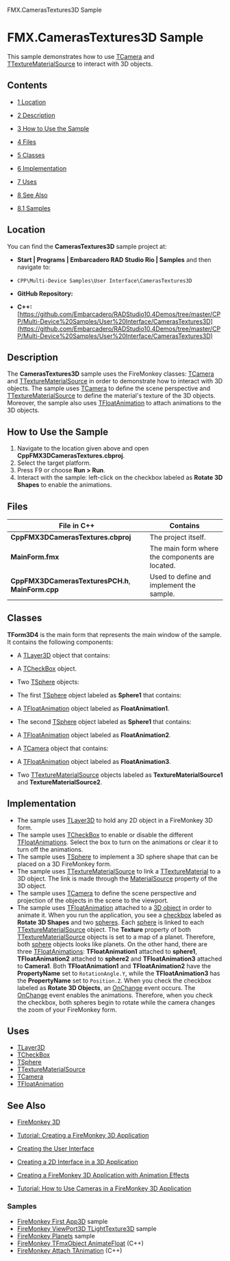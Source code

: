 FMX.CamerasTextures3D Sample[]()
# FMX.CamerasTextures3D Sample 


This sample demonstrates how to use [TCamera](http://docwiki.embarcadero.com/Libraries/en/FMX.Controls3D.TCamera) and [TTextureMaterialSource](http://docwiki.embarcadero.com/Libraries/en/FMX.MaterialSources.TTextureMaterialSource) to interact with 3D objects.
## Contents



* [1 Location](#Location)
* [2 Description](#Description)
* [3 How to Use the Sample](#How_to_Use_the_Sample)
* [4 Files](#Files)
* [5 Classes](#Classes)
* [6 Implementation](#Implementation)
* [7 Uses](#Uses)
* [8 See Also](#See_Also)

* [8.1 Samples](#Samples)


## Location 

You can find the **CamerasTextures3D** sample project at:
* **Start | Programs | Embarcadero RAD Studio Rio | Samples** and then navigate to:

* `CPP\Multi-Device Samples\User Interface\CamerasTextures3D`

* **GitHub Repository:**

* **C++:**[https://github.com/Embarcadero/RADStudio10.4Demos/tree/master/CPP/Multi-Device%20Samples/User%20Interface/CamerasTextures3D](https://github.com/Embarcadero/RADStudio10.4Demos/tree/master/CPP/Multi-Device%20Samples/User%20Interface/CamerasTextures3D)

## Description 

The **CamerasTextures3D** sample uses the FireMonkey classes: [TCamera](http://docwiki.embarcadero.com/Libraries/en/FMX.Controls3D.TCamera) and [TTextureMaterialSource](http://docwiki.embarcadero.com/Libraries/en/FMX.MaterialSources.TTextureMaterialSource) in order to demonstrate how to interact with 3D objects. The sample uses [TCamera](http://docwiki.embarcadero.com/Libraries/en/FMX.Controls3D.TCamera) to define the scene perspective and [TTextureMaterialSource](http://docwiki.embarcadero.com/Libraries/en/FMX.MaterialSources.TTextureMaterialSource) to define the material's texture of the 3D objects. Moreover, the sample also uses [TFloatAnimation](http://docwiki.embarcadero.com/Libraries/en/FMX.Ani.TFloatAnimation) to attach animations to the 3D objects.
## How to Use the Sample 


1.  Navigate to the location given above and open **CppFMX3DCamerasTextures.cbproj**.
2.  Select the target platform.
3.  Press F9 or choose **Run > Run**.
4.  Interact with the sample: left-click on the checkbox labeled as **Rotate 3D Shapes** to enable the animations.

## Files 



|**File in C++**                                   |**Contains**                                   |
|--------------------------------------------------|-----------------------------------------------|
|**CppFMX3DCamerasTextures.cbproj**                |The project itself.                            |
|**MainForm.fmx**                                  |The main form where the components are located.|
|**CppFMX3DCamerasTexturesPCH.h**, **MainForm.cpp**|Used to define and implement the sample.       |


## Classes 

**TForm3D4** is the main form that represents the main window of the sample. It contains the following components:
*  A [TLayer3D](http://docwiki.embarcadero.com/Libraries/en/FMX.Layers3D.TLayer3D) object that contains:

*  A [TCheckBox](http://docwiki.embarcadero.com/Libraries/en/FMX.StdCtrls.TCheckBox) object.

*  Two [TSphere](http://docwiki.embarcadero.com/Libraries/en/FMX.Objects3D.TSphere) objects:

*  The first [TSphere](http://docwiki.embarcadero.com/Libraries/en/FMX.Objects3D.TSphere) object labeled as **Sphere1** that contains:

*  A [TFloatAnimation](http://docwiki.embarcadero.com/Libraries/en/FMX.Ani.TFloatAnimation) object labeled as **FloatAnimation1**.

*  The second [TSphere](http://docwiki.embarcadero.com/Libraries/en/FMX.Objects3D.TSphere) object labeled as **Sphere1** that contains:

*  A [TFloatAnimation](http://docwiki.embarcadero.com/Libraries/en/FMX.Ani.TFloatAnimation) object labeled as **FloatAnimation2**.

*  A [TCamera](http://docwiki.embarcadero.com/Libraries/en/FMX.Controls3D.TCamera) object that contains:

*  A [TFloatAnimation](http://docwiki.embarcadero.com/Libraries/en/FMX.Ani.TFloatAnimation) object labeled as **FloatAnimation3**.

*  Two [TTextureMaterialSource](http://docwiki.embarcadero.com/Libraries/en/FMX.MaterialSources.TTextureMaterialSource) objects labeled as **TextureMaterialSource1** and **TextureMaterialSource2**.

## Implementation 


*  The sample uses [TLayer3D](http://docwiki.embarcadero.com/Libraries/en/FMX.Layers3D.TLayer3D) to hold any 2D object in a FireMonkey 3D form.
*  The sample uses [TCheckBox](http://docwiki.embarcadero.com/Libraries/en/FMX.StdCtrls.TCheckBox) to enable or disable the different [TFloatAnimations](http://docwiki.embarcadero.com/Libraries/en/FMX.Ani.TFloatAnimation). Select the box to turn on the animations or clear it to turn off the animations.
*  The sample uses [TSphere](http://docwiki.embarcadero.com/Libraries/en/FMX.Objects3D.TSphere) to implement a 3D sphere shape that can be placed on a 3D FireMonkey form.
*  The sample uses [TTextureMaterialSource](http://docwiki.embarcadero.com/Libraries/en/FMX.MaterialSources.TTextureMaterialSource) to link a [TTextureMaterial](http://docwiki.embarcadero.com/Libraries/en/FMX.Materials.TTextureMaterial) to a 3D object. The link is made through the [MaterialSource](http://docwiki.embarcadero.com/Libraries/en/FMX.Objects3D.TShape3D.MaterialSource) property of the 3D object.
*  The sample uses [TCamera](http://docwiki.embarcadero.com/Libraries/en/FMX.Controls3D.TCamera) to define the scene perspective and projection of the objects in the scene to the viewport.
*  The sample uses [TFloatAnimation](http://docwiki.embarcadero.com/Libraries/en/FMX.Ani.TFloatAnimation) attached to a [3D object](http://docwiki.embarcadero.com/Libraries/en/FMX.Objects3D) in order to animate it.
When you run the application, you see a [checkbox](http://docwiki.embarcadero.com/Libraries/en/FMX.StdCtrls.TCheckBox) labeled as **Rotate 3D Shapes** and two [spheres](http://docwiki.embarcadero.com/Libraries/en/FMX.Objects3D.TSphere). Each [sphere](http://docwiki.embarcadero.com/Libraries/en/FMX.Objects3D.TSphere) is linked to each [TTextureMaterialSource](http://docwiki.embarcadero.com/Libraries/en/FMX.MaterialSources.TTextureMaterialSource) object. The **Texture** property of both [TTextureMaterialSource](http://docwiki.embarcadero.com/Libraries/en/FMX.MaterialSources.TTextureMaterialSource) objects is set to a map of a planet. Therefore, both [sphere](http://docwiki.embarcadero.com/Libraries/en/FMX.Objects3D.TSphere) objects looks like planets. On the other hand, there are three [TFloatAnimations](http://docwiki.embarcadero.com/Libraries/en/FMX.Ani.TFloatAnimation): **TFloatAnimation1** attached to **sphere1**, **TFloatAnimation2** attached to **sphere2** and **TFloatAnimation3** attached to **Camera1**. Both **TFloatAnimation1** and **TFloatAnimation2** have the **PropertyName** set to `RotationAngle.Y`, while the **TFloatAnimation3** has the **PropertyName** set to `Position.Z`. When you check the checkbox labeled as **Rotate 3D Objects**, an [OnChange](http://docwiki.embarcadero.com/Libraries/en/FMX.StdCtrls.TCheckBox.OnChange) event occurs. The [OnChange](http://docwiki.embarcadero.com/Libraries/en/FMX.StdCtrls.TCheckBox.OnChange) event enables the animations. Therefore, when you check the checkbox, both spheres begin to rotate while the camera changes the zoom of your FireMonkey form.
## Uses 


* [TLayer3D](http://docwiki.embarcadero.com/Libraries/en/FMX.Layers3D.TLayer3D)
* [TCheckBox](http://docwiki.embarcadero.com/Libraries/en/FMX.StdCtrls.TCheckBox)
* [TSphere](http://docwiki.embarcadero.com/Libraries/en/FMX.Objects3D.TSphere)
* [TTextureMaterialSource](http://docwiki.embarcadero.com/Libraries/en/FMX.MaterialSources.TTextureMaterialSource)
* [TCamera](http://docwiki.embarcadero.com/Libraries/en/FMX.Controls3D.TCamera)
* [TFloatAnimation](http://docwiki.embarcadero.com/Libraries/en/FMX.Ani.TFloatAnimation)

## See Also 


* [FireMonkey 3D](http://docwiki.embarcadero.com/RADStudio/en/FireMonkey_3D)
* [Tutorial: Creating a FireMonkey 3D Application](http://docwiki.embarcadero.com/RADStudio/en/Tutorial:_Creating_a_FireMonkey_3D_Application)

* [Creating the User Interface](http://docwiki.embarcadero.com/RADStudio/en/Creating_the_User_Interface_(FireMonkey_3D_Tutorial))
* [Creating a 2D Interface in a 3D Application](http://docwiki.embarcadero.com/RADStudio/en/Creating_a_2D_Interface_in_a_3D_Application_(FireMonkey_3D_Tutorial))
* [Creating a FireMonkey 3D Application with Animation Effects](http://docwiki.embarcadero.com/RADStudio/en/Creating_a_FireMonkey_3D_Application_with_Animation_Effects)

* [Tutorial: How to Use Cameras in a FireMonkey 3D Application](http://docwiki.embarcadero.com/RADStudio/en/Tutorial:_How_to_Use_Cameras_in_a_FireMonkey_3D_Application)

### Samples 


* [FireMonkey First App3D](http://docwiki.embarcadero.com/CodeExamples/en/FMX.FirstApp3D_Sample) sample
* [FireMonkey ViewPort3D TLightTexture3D](http://docwiki.embarcadero.com/CodeExamples/en/FMX.ViewPort3DTLightTexture3D_Sample) sample
* [FireMonkey Planets](http://docwiki.embarcadero.com/CodeExamples/en/FMX.Planets_Sample) sample
* [FireMonkey TFmxObject AnimateFloat](http://docwiki.embarcadero.com/CodeExamples/en/FMXTFmxObjectAnimateFloat_%28C%2B%2B%29) (C++)
* [FireMonkey Attach TAnimation](http://docwiki.embarcadero.com/CodeExamples/en/FMXAttachTAnimation_%28C%2B%2B%29) (C++)





